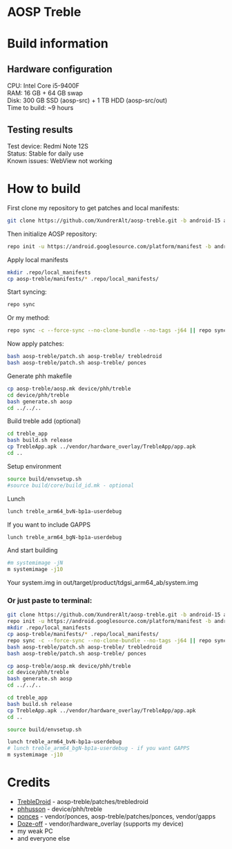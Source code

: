 # AOSP Treble

# Build information
## Hardware configuration
CPU: Intel Core i5-9400F  
RAM: 16 GB + 64 GB swap  
Disk: 300 GB SSD (aosp-src) + 1 TB HDD (aosp-src/out)  
Time to build: ~9 hours  

## Testing results
Test device: Redmi Note 12S  
Status: Stable for daily use  
Known issues: WebView not working  

# How to build

First clone my repository to get patches and local manifests:
```bash
git clone https://github.com/XundrerAlt/aosp-treble.git -b android-15 aosp-treble/
```

Then initialize AOSP repository:
```bash
repo init -u https://android.googlesource.com/platform/manifest -b android-15.0.0_r36 --git-lfs
```

Apply local manifests
```bash
mkdir .repo/local_manifests
cp aosp-treble/manifests/* .repo/local_manifests/
```

Start syncing:
```bash
repo sync
```

Or my method:
```bash
repo sync -c --force-sync --no-clone-bundle --no-tags -j64 || repo sync -c --force-sync --no-clone-bundle --no-tags -j4
```

Now apply patches:
```bash
bash aosp-treble/patch.sh aosp-treble/ trebledroid
bash aosp-treble/patch.sh aosp-treble/ ponces
```

Generate phh makefile
```bash
cp aosp-treble/aosp.mk device/phh/treble
cd device/phh/treble
bash generate.sh aosp
cd ../../..
```

Build treble add (optional)
```bash
cd treble_app
bash build.sh release
cp TrebleApp.apk ../vendor/hardware_overlay/TrebleApp/app.apk
cd ..
```

Setup environment
```bash
source build/envsetup.sh
#source build/core/build_id.mk - optional
```

Lunch
```bash
lunch treble_arm64_bvN-bp1a-userdebug
```

If you want to include GAPPS
```bash
lunch treble_arm64_bgN-bp1a-userdebug
```

And start building
```bash
#m systemimage -jN
m systemimage -j10
```

Your system.img in out/target/product/tdgsi_arm64_ab/system.img

### Or just paste to terminal:
```bash
git clone https://github.com/XundrerAlt/aosp-treble.git -b android-15 aosp-treble/
repo init -u https://android.googlesource.com/platform/manifest -b android-15.0.0_r36 --depth=1
mkdir .repo/local_manifests
cp aosp-treble/manifests/* .repo/local_manifests/
repo sync -c --force-sync --no-clone-bundle --no-tags -j64 || repo sync -c --force-sync --no-clone-bundle --no-tags -j4
bash aosp-treble/patch.sh aosp-treble/ trebledroid
bash aosp-treble/patch.sh aosp-treble/ ponces

cp aosp-treble/aosp.mk device/phh/treble
cd device/phh/treble
bash generate.sh aosp
cd ../../..

cd treble_app
bash build.sh release
cp TrebleApp.apk ../vendor/hardware_overlay/TrebleApp/app.apk
cd ..

source build/envsetup.sh

lunch treble_arm64_bvN-bp1a-userdebug
# lunch treble_arm64_bgN-bp1a-userdebug - if you want GAPPS
m systemimage -j10
```

# Credits
- [TrebleDroid](https://github.com/TrebleDroid) - aosp-treble/patches/trebledroid
- [phhusson](https://github.com/phhusson) - device/phh/treble
- [ponces](https://github.com/ponces) - vendor/ponces, aosp-treble/patches/ponces, vendor/gapps
- [Doze-off](https://github.com/Doze-off) - vendor/hardware_overlay (supports my device)
- my weak PC
- and everyone else
